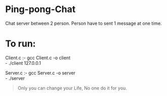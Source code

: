 # Ping-pong-Chat
Chat server between 2 person.
Person have to sent 1 message at one time.

# To run:
               
Client.c :-    gcc Client.c -o client <br>
               - ./client 127.0.0.1
               
Server.c :-    gcc Server.c -o server <br>
               - ./server

> Only you can change your Life, No one do it for you. 
